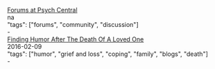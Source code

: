 [Forums at Psych Central](https://forums.psychcentral.com/)<br />
na<br />
"tags": ["forums", "community", "discussion"]<br />
-<br />
[Finding Humor After The Death Of A Loved One](https://thoughtcatalog.com/kelly-bishop/2016/02/finding-humor-after-the-death-of-a-loved-one/)<br />
2016-02-09<br />
"tags": ["humor", "grief and loss", "coping", "family", "blogs", "death"]<br />
-<br />
